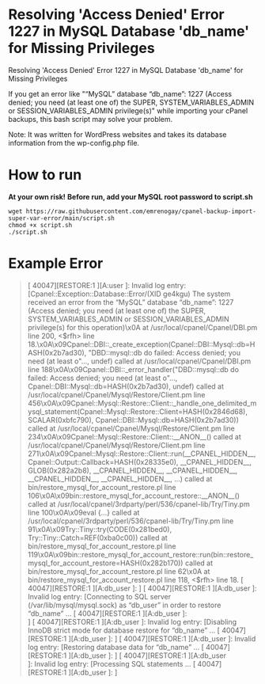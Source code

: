 
# Resolving 'Access Denied' Error 1227 in MySQL Database 'db_name' for Missing Privileges
Resolving 'Access Denied' Error 1227 in MySQL Database 'db_name' for Missing Privileges

If you get an error like "“MySQL” database “db_name”: 1227 (Access denied; you need (at least one of) the SUPER, SYSTEM_VARIABLES_ADMIN or SESSION_VARIABLES_ADMIN privilege(s)" while importing your cPanel backups, this bash script may solve your problem.

Note: It was written for WordPress websites and takes its database information from the wp-config.php file.

# How to run
**At your own risk!**
**Before run, add your MySQL root password to script.sh**

    wget https://raw.githubusercontent.com/emrenogay/cpanel-backup-import-super-var-error/main/script.sh
    chmod +x script.sh
    ./script.sh


# Example Error

> [ 40047][RESTORE:1 ][A:user       ]:               Invalid log entry:
> [Cpanel::Exception::Database::Error/(XID ge4kgu) The system received
> an error from the “MySQL” database “db_name”: 1227 (Access denied; you
> need (at least one of) the SUPER, SYSTEM_VARIABLES_ADMIN or
> SESSION_VARIABLES_ADMIN privilege(s) for this operation)\x0A at
> /usr/local/cpanel/Cpanel/DBI.pm line 200, <$rfh> line
> 18.\x0A\x09Cpanel::DBI::_create_exception(Cpanel::DBI::Mysql::db=HASH(0x2b7ad30),
> "DBD::mysql::db do failed: Access denied; you need (at least o"...,
> undef) called at /usr/local/cpanel/Cpanel/DBI.pm line
> 188\x0A\x09Cpanel::DBI::_error_handler("DBD::mysql::db do failed:
> Access denied; you need (at least o"...,
> Cpanel::DBI::Mysql::db=HASH(0x2b7ad30), undef) called at
> /usr/local/cpanel/Cpanel/Mysql/Restore/Client.pm line
> 456\x0A\x09Cpanel::Mysql::Restore::Client::_handle_one_delimited_mysql_statement(Cpanel::Mysql::Restore::Client=HASH(0x2846d68),
> SCALAR(0xbfc790), Cpanel::DBI::Mysql::db=HASH(0x2b7ad30)) called at
> /usr/local/cpanel/Cpanel/Mysql/Restore/Client.pm line
> 234\x0A\x09Cpanel::Mysql::Restore::Client::__ANON__() called at
> /usr/local/cpanel/Cpanel/Mysql/Restore/Client.pm line
> 271\x0A\x09Cpanel::Mysql::Restore::Client::run(__CPANEL_HIDDEN__,
> Cpanel::Output::Callback=HASH(0x28335e0), __CPANEL_HIDDEN__,
> GLOB(0x282a2b8), __CPANEL_HIDDEN__, __CPANEL_HIDDEN__,
> __CPANEL_HIDDEN__, __CPANEL_HIDDEN__, ...) called at bin/restore_mysql_for_account_restore.pl line
> 106\x0A\x09bin::restore_mysql_for_account_restore::__ANON__() called
> at /usr/local/cpanel/3rdparty/perl/536/cpanel-lib/Try/Tiny.pm line
> 100\x0A\x09eval {...} called at
> /usr/local/cpanel/3rdparty/perl/536/cpanel-lib/Try/Tiny.pm line
> 91\x0A\x09Try::Tiny::try(CODE(0x281bed0),
> Try::Tiny::Catch=REF(0xba0c00)) called at
> bin/restore_mysql_for_account_restore.pl line
> 119\x0A\x09bin::restore_mysql_for_account_restore::run(bin::restore_mysql_for_account_restore=HASH(0x282b170))
> called at bin/restore_mysql_for_account_restore.pl line 62\x0A at
> bin/restore_mysql_for_account_restore.pl line 118, <$rfh> line 18. [
> 40047][RESTORE:1 ][A:db_user       ]:               ] [
> 40047][RESTORE:1 ][A:db_user       ]:               Invalid log entry:
> [Connecting to SQL server (/var/lib/mysql/mysql.sock) as “db_user” in
> order to restore “db_name” … [ 40047][RESTORE:1 ][A:db_user       ]:  
> ] [ 40047][RESTORE:1 ][A:db_user       ]:               Invalid log
> entry: [Disabling InnoDB strict mode for database restore for
> “db_name” … [ 40047][RESTORE:1 ][A:db_user       ]:               ] [
> 40047][RESTORE:1 ][A:db_user       ]:               Invalid log entry:
> [Restoring database data for “db_name” … [ 40047][RESTORE:1
> ][A:db_user       ]:               ] [ 40047][RESTORE:1 ][A:db_user   
> ]:               Invalid log entry: [Processing SQL statements … [
> 40047][RESTORE:1 ][A:db_user       ]:               ]

